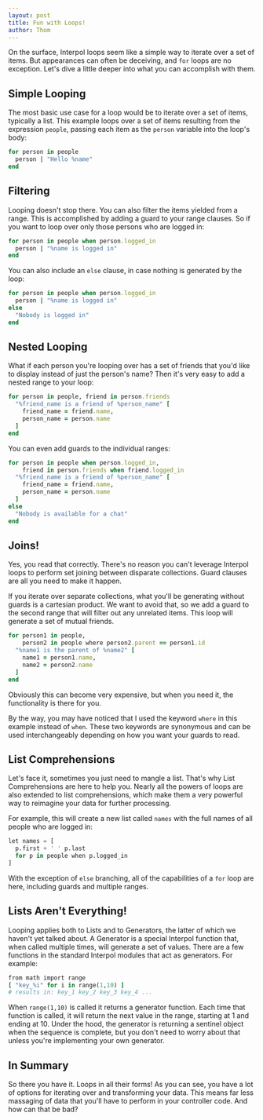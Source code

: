 ```yaml
---
layout: post
title: Fun with Loops!
author: Thom
---
```

On the surface, Interpol loops seem like a simple way to iterate over a set of items.  But appearances can often be deceiving, and `for` loops are no exception.  Let's dive a little deeper into what you can accomplish with them.

## Simple Looping
The most basic use case for a loop would be to iterate over a set of items, typically a list.  This example loops over a set of items resulting from the expression `people`, passing each item as the `person` variable into the loop's body:

```ruby
for person in people
  person | "Hello %name"
end
```

## Filtering
Looping doesn't stop there.  You can also filter the items yielded from a range.  This is accomplished by adding a guard to your range clauses.  So if you want to loop over only those persons who are logged in:

```ruby
for person in people when person.logged_in
  person | "%name is logged in"
end
```

You can also include an `else` clause, in case nothing is generated by the loop:

```ruby
for person in people when person.logged_in
  person | "%name is logged in"
else
  "Nobody is logged in"
end
```

## Nested Looping
What if each person you're looping over has a set of friends that you'd like to display instead of just the person's name?  Then it's very easy to add a nested range to your loop:

```ruby
for person in people, friend in person.friends
  "%friend_name is a friend of %person_name" [
    friend_name = friend.name,
    person_name = person.name
  ]
end
```

You can even add guards to the individual ranges:

```ruby
for person in people when person.logged_in, 
    friend in person.friends when friend.logged_in
  "%friend_name is a friend of %person_name" [
    friend_name = friend.name,
    person_name = person.name
  ]
else
  "Nobody is available for a chat"
end
```

## Joins!
Yes, you read that correctly.  There's no reason you can't leverage Interpol loops to perform set joining between disparate collections.  Guard clauses are all you need to make it happen.  

If you iterate over separate collections, what you'll be generating without guards is a cartesian product.  We want to avoid that, so we add a guard to the second range that will filter out any unrelated items.  This loop will generate a set of mutual friends.

```ruby
for person1 in people, 
    person2 in people where person2.parent == person1.id
  "%name1 is the parent of %name2" [
    name1 = person1.name,
    name2 = person2.name
  ]
end
```

Obviously this can become very expensive, but when you need it, the functionality is there for you.

By the way, you may have noticed that I used the keyword `where` in this example instead of `when`.  These two keywords are synonymous and can be used interchangeably depending on how you want your guards to read.

## List Comprehensions
Let's face it, sometimes you just need to mangle a list.  That's why List Comprehensions are here to help you.  Nearly all the powers of loops are also extended to list comprehensions, which make them a very powerful way to reimagine your data for further processing.

For example, this will create a new list called `names` with the full names of all people who are logged in:

```python
let names = [
  p.first + ' ' p.last 
  for p in people when p.logged_in
]
```

With the exception of `else` branching, all of the capabilities of a `for` loop are here, including guards and multiple ranges.

## Lists Aren't Everything!
Looping applies both to Lists and to Generators, the latter of which we haven't yet talked about.  A Generator is a special Interpol function that, when called multiple times, will generate a set of values.  There are a few functions in the standard Interpol modules that act as generators.  For example:

```ruby
from math import range
[ "key_%i" for i in range(1,10) ]
# results in: key_1 key_2 key_3 key_4 ...
```

When `range(1,10)` is called it returns a generator function.  Each time that function is called, it will return the next value in the range, starting at 1 and ending at 10.  Under the hood, the generator is returning a sentinel object when the sequence is complete, but you don't need to worry about that unless you're implementing your own generator.

## In Summary
So there you have it.  Loops in all their forms!  As you can see, you have a lot of options for iterating over and transforming your data.  This means far less massaging of data that you'll have to perform in your controller code.  And how can that be bad?
